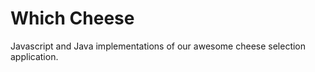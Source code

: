 Which Cheese
============

Javascript and Java implementations of our awesome cheese selection application.